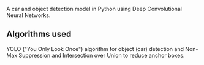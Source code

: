 A car and object detection model in Python using Deep Convolutional Neural Networks.
## Algorithms used
YOLO ("You Only Look Once") algorithm for object (car) detection and Non-Max Suppression and Intersection over Union to reduce anchor boxes.
